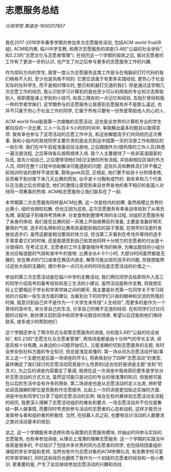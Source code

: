 # 志愿服务总结

###### 元培学院 黄道吉-1600017857

我在2017-2018学年春季学期共参加多次志愿服务活动, 包括ACM world final(R组), ACM校内赛, 临川中学支教, 和两次志愿服务的讲座(3.4的"公益的社会坐标", 和5.23的"志愿文化与志愿者管理"). 在经历这一个学期的锻炼之后, 我对志愿者的工作有了更进一步的认识, 也产生了对之后参与更多的志愿服务工作的兴趣.

作为信科方向的学生, 我曾一度认为志愿服务这类工作是与在电脑前打打代码的我们格格不入的, 至少也是风格不同的: 它更应该属于有更多实践经验, 更热心于社会实际的社科学生, 而不是相对理论的, 整日和机器打交道的我们. 但是通过这学期几次志愿工作的经历, 我认识到学习计算机的我也至少可以利用我的专业知识去帮助别人, 用即便是课上学到的小技巧, 和高三残存的一点记忆和经验, 去指引曾经和我一样的学弟学妹们. 这学期参与的志愿服务让我感到志愿服务并不是那么遥远, 也并不只属于热心于社会工作的同学, 它属于所有只要有一份热爱帮助他人的心的人.

ACM world final是我第一次接触的志愿活动, 这也是全世界的计算机专业的学生都向往的一次比赛, 三人一队在4-5小时的时间中, 争取解出最多的题目以取得奖项. 我有幸也参与了这项活动的志愿工作中去, 和这些解题高手们共同经历这次赛事. 我和小组内的其他同学主要负责的是会员到达中国第一天的注册工作和随后的一些引导. 我们在中午启程准备前往注册地, 之后跟随外方(很热情的工作人员)熟悉一遍注册流程, 之后等待各队按照顺序入场. 我个人主要接待了一些非英语国家的队伍, 首先介绍自己, 之后便带领他们经过注册的所有流程, 并协助相应区域的外方人员, 同时在整个过程中协助解决可能遇到的问题. 这些队员和教练员们并不像之前培训时说的那样不谙世事, 颇有geek风范, 正相反, 他们更不如说十分热情老练, 反而看不到对接下来几天比赛的慌张, 似乎是十分胸有成竹的. 我有幸和几个代表队在注册之后合照留念, 他们的激情让感受到来自世界各地的素不相识的各国人对待同一项赛事的热情. ACM和志愿服务让我们联系在了一起.

本学期第二次志愿服务同样是ACM比赛, 这一次是校内的初赛. 虽然规模比世界的比赛小, 组织也相较松散. 但也正因为这些, 这次志愿服务有幸亲自体验到了从填充名牌, 装配袋子到维持考场秩序, 分发食物到整理考场的全过程, 对组织志愿服务有了亲身的体验. 我们是在比赛的前一天晚上开始做赛前的准备, 主要是准备好明天要用的气球, 选手的名牌和将比赛用具装配到相应的袋子里面, 在明早的注册时发放给选手们. 虽然这都是相当繁琐的体力活, 但当第二天看到在考场外等待的选手手里拿着它们的时候, 还是能感受到自己和其他同样十分努力的志愿者的付出是十分值得的. 在考试当天, 志愿者的工作主要是维持考场的秩序, 为解出题目的小组分发对应每道题的气球和发中午的食物. 比赛全长4-5个小时, 大部分时间虽然都是无趣的, 坐在赛点的门口或者在赛店内游走, 解答可能出现的选手的问题, 但我想能熬过这些大段的无趣的, 偶尔参杂一点闪光点的时间也是志愿活动的价值之一.

参加的第三次志愿活动是在临川中学的支教活动, 我们两位同学去给即将升入高三的同学介绍高考的备考经验和高三生活的小建议. 虽然活动是称作支教, 但我想实际上它更相近于学长和学弟学妹之间的聊天. 我主要是补充第一位同学关于学习经验的介绍和一些生活方面的建议. 当看到台下的同学们兴奋的眼神和交流的热情的时候, 我意识到自己并不是作为一个大学生来传授"人生经验", 而更多的是作为一个曾经的高中生, 来分享自己的生活, 分享自己的微不足道的经验. 在和同学们讨论问题的过程中, 我仿佛又回到高中和同学争论题目的场景. 希望以后还能和他们保持联系, 或多或少的帮到他们.

这个学期还参与了两次形式与政策志愿服务的讲座, 分别是3.4的"公益的社会坐标", 和5.23的"志愿文化与志愿者管理", 两场讲座都是由十分帅气的学长主讲, 讲座风格十分有趣, 从身边的小问题开始切入, 又能准确的切到志愿服务的主题, 有时会参杂到社科方面的专业知识, 但总是浅显易懂的. 第一场从何为志愿活动开始(事实上这一个主题也是后面一场讲座的开头), 用表格划分了四种"志愿活动"的类型, 最终确定了我们探讨的志愿活动究竟是什么性质的(这也恰好是讲座主题"坐标"的含义), 为之后的讲座内容奠定了基调, 我想在这一次讲座中我收获的更多是学长分析志愿活动的方式方法, 虽然这可能只是对应的专业的很浅薄的知识, 但我想可能在以后的生活中会有许多的用处. 第二场讲座也是从志愿活动的定义出发, 辨析譬如说高报酬的职位是否能称作志愿服务, 比起上一次的讲座更加贴近实操的方面. 讲座中也和同学们分享了组织志愿活动的实例. 结合在校内赛体验志愿活动全流程的经历, 我更深入理解了志愿活动组织的难处和要点. 一场志愿活动并不仅仅是集结一群人做事情, 而要同时考虑到参与活动的志愿者的心态和动机, 这样才能充分发挥参与者和组织者的积极性. 当然, 在招募人员之前, 也要有估计活动的人数要求之类对活动基本的规划.

总之, 这一个学期能有幸选修形势与政策的志愿服务模块, 并抽出时间参与实际的志愿服务, 也有幸参加讲座, 从理论上浅薄的理解志愿服务. 这一个学期的实践当中收获是很多的, 不仅结识了包括许多优秀的同为志愿者的同学, 也包括校团委组织课程的学长学姐和老师, 当然也有作为志愿对象的ACM参赛队员, 和支教学校可爱的学弟学妹们, 同时这些经历也磨练了我作为一个初级的志愿者的经验和一些小教训, 更重要的是, 产生了此后继续参加志愿活动的兴趣和向往.




































